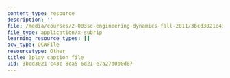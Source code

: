 ```yaml
---
content_type: resource
description: ''
file: /media/courses/2-003sc-engineering-dynamics-fall-2011/3bcd3021c43c8ca56d21e7a27d0b0d87_f1pxiNDTyHc.srt
file_type: application/x-subrip
learning_resource_types: []
ocw_type: OCWFile
resourcetype: Other
title: 3play caption file
uid: 3bcd3021-c43c-8ca5-6d21-e7a27d0b0d87
---
```

